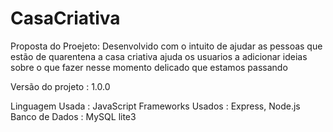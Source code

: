 # CasaCriativa

Proposta do Proejeto: Desenvolvido com o intuito de ajudar as pessoas que estão de quarentena 
a casa criativa ajuda os usuarios a adicionar ideias sobre o que fazer nesse momento delicado
que estamos passando

Versão do projeto : 1.0.0

Linguagem Usada : JavaScript
Frameworks Usados : Express, Node.js
Banco de Dados : MySQL lite3
